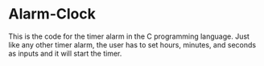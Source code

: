 # Alarm-Clock
This is the code for the timer alarm in the C programming language. Just like any other timer alarm, the user has to set hours, minutes, and seconds as inputs and it will start the timer.
